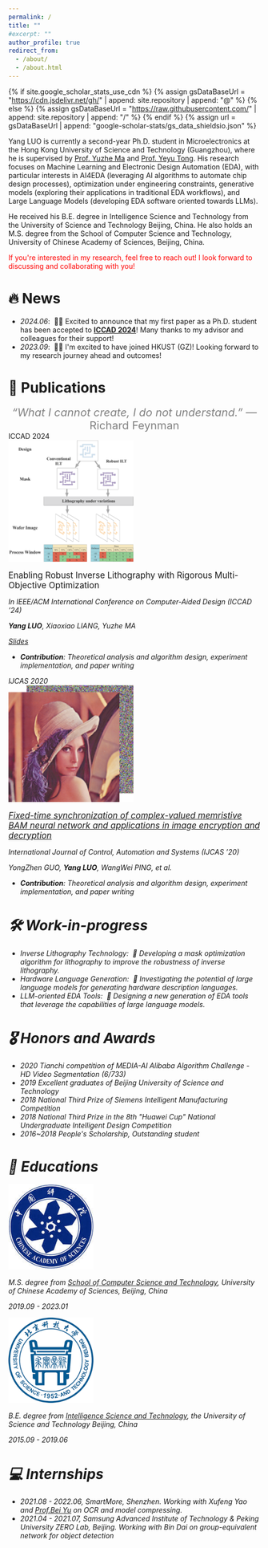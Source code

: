 ```yaml
---
permalink: /
title: ""
#excerpt: ""
author_profile: true
redirect_from: 
  - /about/
  - /about.html
---
```


{% if site.google_scholar_stats_use_cdn %}
{% assign gsDataBaseUrl = "https://cdn.jsdelivr.net/gh/" | append: site.repository | append: "@" %}
{% else %}
{% assign gsDataBaseUrl = "https://raw.githubusercontent.com/" | append: site.repository | append: "/" %}
{% endif %}
{% assign url = gsDataBaseUrl | append: "google-scholar-stats/gs_data_shieldsio.json" %}

<span class='anchor' id='about-me'></span>


Yang LUO is currently a second-year Ph.D. student in Microelectronics at the Hong Kong University of Science and Technology (Guangzhou), where he is supervised by [Prof. Yuzhe Ma](https://yuzhema.people.ust.hk/) and [Prof. Yeyu Tong](https://personal.hkust-gz.edu.cn/yeyutong/). His research focuses on Machine Learning and Electronic Design Automation (EDA), with particular interests in AI4EDA (leveraging AI algorithms to automate chip design processes), optimization under engineering constraints, generative models (exploring their applications in traditional EDA workflows), and Large Language Models (developing EDA software oriented towards LLMs).

He received his B.E. degree in Intelligence Science and Technology from the University of Science and Technology Beijing, China. He also holds an M.S. degree from the School of Computer Science and Technology, University of Chinese Academy of Sciences, Beijing, China.

<span style="color:red">If you're interested in my research, feel free to reach out! I look forward to discussing and collaborating with you!</span>

# 🔥 News
- *2024.06*: &nbsp;🎉🎉 Excited to announce that my first paper as a Ph.D. student has been accepted to [**ICCAD 2024**](https://2024.iccad.com/)! Many thanks to my advisor and colleagues for their support!
- *2023.09*: &nbsp;🎉🎉 I'm excited to have joined HKUST (GZ)! Looking forward to my research journey ahead and outcomes!
# 📝 Publications 
<center><span style="color:gray; font-size: 22px;"><i>“What I cannot create, I do not understand.”</i> — Richard Feynman</span></center>


<div class='paper-box'><div class='paper-box-image'><div><div class="badge">ICCAD 2024</div><img src='../images/papers/PVILT.png' alt="sym" width="250"></div></div>
<div class='paper-box-text' markdown="1">

<span style="font-size: 17px;"> Enabling Robust Inverse Lithography with Rigorous Multi-Objective Optimization </span>

<i>In IEEE/ACM  International Conference on Computer-Aided Design (ICCAD ’24)<i>

**Yang LUO**, Xiaoxiao LIANG, Yuzhe MA

[Slides](docs/ICCAD_2024_slides.pdf)

- **Contribution**: Theoretical analysis and algorithm design, experiment implementation, and paper writing
</div>
</div>

<div class='paper-box'><div class='paper-box-image'><div><div class="badge">IJCAS 2020</div><img src='../images/papers/syn.png' alt="sym" width="250"></div></div>
<div class='paper-box-text' markdown="1">

<span style="font-size: 17px;"> [Fixed-time synchronization of complex-valued memristive BAM neural network and applications in image encryption and decryption](https://link.springer.com/article/10.1007/s12555-018-0676-7) </span>

<i>International Journal of Control, Automation and Systems (IJCAS ’20)<i><strong><span class='show_paper_citations' data='ICLGgGQAAAAJ:9yKSN-GCB0IC'></span></strong>

YongZhen GUO, **Yang LUO**, WangWei PING, et al.

- **Contribution**: Theoretical analysis and algorithm design, experiment implementation, and paper writing
</div>
</div>

# 🛠 Work-in-progress

- *Inverse Lithography Technology*: &nbsp;🔨 Developing a mask optimization algorithm for lithography to improve the robustness of inverse lithography.
- *Hardware Language Generation*: &nbsp;🔨 Investigating the potential of large language models for generating hardware description languages.
- *LLM-oriented EDA Tools*: &nbsp;🔨 Designing a new generation of EDA tools that leverage the capabilities of large language models.

# 🎖 Honors and Awards
- *2020* Tianchi competition of MEDIA-AI Alibaba Algorithm Challenge - HD Video Segmentation (6/733)
- *2019* Excellent graduates of Beijing University of Science and Technology
- *2018* National Third Prize of Siemens Intelligent Manufacturing Competition
- *2018* National Third Prize in the 8th "Huawei Cup" National Undergraduate Intelligent Design Competition
- *2016~2018* People's Scholarship, Outstanding student

# 📖 Educations
<div class='paper-box'><div class='paper-box-image'><div><img src='../images/education/ucas.jpg' alt="sym" width="170"></div></div>
<div class='paper-box-text' markdown="1">

M.S. degree from [School of Computer Science and Technology](https://scce.ucas.ac.cn/), University of Chinese Academy of Sciences, Beijing, China

2019.09 - 2023.01
</div>
</div>

<div class='paper-box'><div class='paper-box-image'><div><img src='../images/education/ustb.png' alt="sym" width="170"></div></div>
<div class='paper-box-text' markdown="1">

B.E. degree from [Intelligence Science and Technology](https://ai.ustb.edu.cn/), the University of Science and Technology Beijing, China

2015.09 - 2019.06
</div>
</div>


# 💻 Internships
- *2021.08 - 2022.06*, SmartMore, Shenzhen. Working with Xufeng Yao and [Prof.Bei Yu](https://www.cse.cuhk.edu.hk/~byu/) on OCR and model compressing.
- *2021.04 - 2021.07*, Samsung Advanced Institute of Technology & Peking University ZERO Lab, Beijing. Working with Bin Dai on group-equivalent network for object detection
